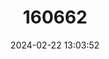 ---
title: "160662"
category: "Graphium deucalion"
draft: false
date: 2024-02-22 13:03:52
languages:
  English: ["Yellow Zebra"]
---